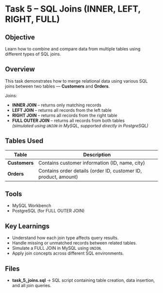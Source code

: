 # Task 5 – SQL Joins (INNER, LEFT, RIGHT, FULL)

##  Objective
Learn how to combine and compare data from multiple tables using different types of SQL joins.


##  Overview
This task demonstrates how to merge relational data using various SQL joins between two tables — **Customers** and **Orders**.

Joins:
-  **INNER JOIN** – returns only matching records  
-  **LEFT JOIN** – returns all records from the left table  
-  **RIGHT JOIN** – returns all records from the right table  
-  **FULL OUTER JOIN** – returns all records from both tables  
  *(simulated using `UNION` in MySQL, supported directly in PostgreSQL)*


## Tables Used
| Table | Description |
|--------|--------------|
| **Customers** | Contains customer information (ID, name, city) |
| **Orders** | Contains order details (order ID, customer ID, product, amount) |


##  Tools
- MySQL Workbench  
- PostgreSQL (for FULL OUTER JOIN)
  

## Key Learnings
- Understand how each join type affects query results.  
- Handle missing or unmatched records between related tables.  
- Simulate a FULL JOIN in MySQL using `UNION`.  
- Apply join concepts across different SQL environments.


## Files
- **task_5_joins.sql** → SQL script containing table creation, data insertion, and all join queries.

